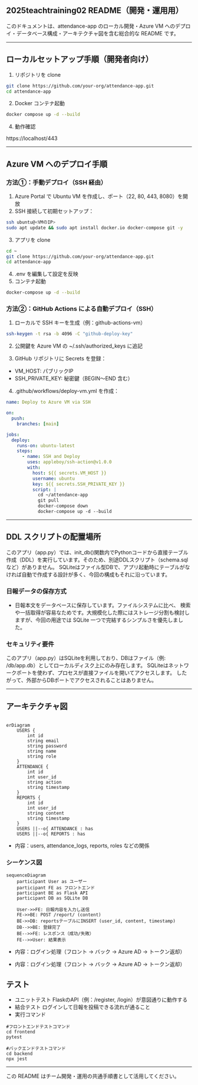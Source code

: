## 2025teachtraining02 README（開発・運用用）

このドキュメントは、attendance-app のローカル開発・Azure VM へのデプロイ・データベース構成・アーキテクチャ図を含む総合的な README です。

---

##  ローカルセットアップ手順（開発者向け）

1. リポジトリを clone

```bash
git clone https://github.com/your-org/attendance-app.git
cd attendance-app
```


2. Docker コンテナ起動

```bash
docker compose up -d --build
```

4. 動作確認

https://localhost/443

---

##  Azure VM へのデプロイ手順

### 方法①：手動デプロイ（SSH 経由）

1. Azure Portal で Ubuntu VM を作成し、ポート（22, 80, 443, 8080）を開放
2. SSH 接続して初期セットアップ：

```bash
ssh ubuntu@<VMのIP>
sudo apt update && sudo apt install docker.io docker-compose git -y
```

3. アプリを clone

```bash
cd ~
git clone https://github.com/your-org/attendance-app.git
cd attendance-app
```

4. .env を編集して設定を反映
5. コンテナ起動

```bash
docker-compose up -d --build
```

### 方法②：GitHub Actions による自動デプロイ（SSH）

1. ローカルで SSH キーを生成（例：github-actions-vm）

```bash
ssh-keygen -t rsa -b 4096 -C "github-deploy-key"
```

2. 公開鍵を Azure VM の \~/.ssh/authorized\_keys に追記

3. GitHub リポジトリに Secrets を登録：

* VM\_HOST: パブリックIP
* SSH\_PRIVATE\_KEY: 秘密鍵（BEGIN〜END 含む）

4. .github/workflows/deploy-vm.yml を作成：

```yaml
name: Deploy to Azure VM via SSH

on:
  push:
    branches: [main]

jobs:
  deploy:
    runs-on: ubuntu-latest
    steps:
      - name: SSH and Deploy
        uses: appleboy/ssh-action@v1.0.0
        with:
          host: ${{ secrets.VM_HOST }}
          username: ubuntu
          key: ${{ secrets.SSH_PRIVATE_KEY }}
          script: |
            cd ~/attendance-app
            git pull
            docker-compose down
            docker-compose up -d --build
```

---

##  DDL スクリプトの配置場所

このアプリ（app.py）では、init_db()関数内でPythonコードから直接テーブル作成（DDL）を実行しています。そのため、別途DDLスクリプト（schema.sqlなど）がありません。
SQLiteはファイル型DBで、アプリ起動時にテーブルがなければ自動で作成する設計が多く、今回の構成もそれに沿っています。

### 日報データの保存方式

- 日報本文をデータベースに保存しています。ファイルシステムに比べ、
検索や一括取得が容易なためです。大規模化した際にはストレージ分割も検討しますが、今回の用途では SQLite 一つで完結するシンプルさを優先しました。

### セキュリティ要件
このアプリ（app.py）はSQLiteを利用しており、DBはファイル（例: /db/app.db）としてローカルディスク上にのみ存在します。
SQLiteはネットワークポートを使わず、プロセスが直接ファイルを開いてアクセスします。
したがって、外部からDBポートでアクセスされることはありません。

---

##  アーキテクチャ図
```mermaid

erDiagram
    USERS {
        int id
        string email
        string password
        string name
        string role
    }
    ATTENDANCE {
        int id
        int user_id
        string action
        string timestamp
    }
    REPORTS {
        int id
        int user_id
        string content
        string timestamp
    }
    USERS ||--o{ ATTENDANCE : has
    USERS ||--o{ REPORTS : has
```

* 内容：users, attendance\_logs, reports, roles などの関係

### シーケンス図

```mermaid
sequenceDiagram
    participant User as ユーザー
    participant FE as フロントエンド
    participant BE as Flask API
    participant DB as SQLite DB

    User->>FE: 日報内容を入力し送信
    FE->>BE: POST /report/ (content)
    BE->>DB: reportsテーブルにINSERT (user_id, content, timestamp)
    DB-->>BE: 登録完了
    BE-->>FE: レスポンス（成功/失敗）
    FE-->>User: 結果表示
```
* 内容：ログイン処理（フロント → バック → Azure AD → トークン返却）

* 内容：ログイン処理（フロント → バック → Azure AD → トークン返却）
## テスト
 

- ユニットテスト
  FlaskのAPI（例：/register, /login）が意図通りに動作する
- 結合テスト
  ログインして日報を投稿できる流れが通ること
- 実行コマンド

```shell-session
#フロントエンドテストコマンド 
cd frontend 
pytest
```

```shell-session
#バックエンドテストコマンド
cd backend
npx jest 
```


---

この README はチーム開発・運用の共通手順書として活用してください。
